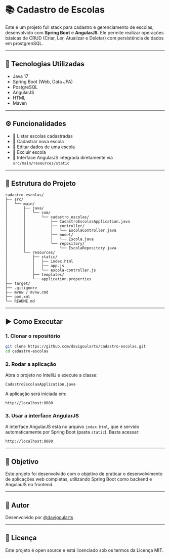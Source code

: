 # 📚 Cadastro de Escolas

Este é um projeto full stack para cadastro e gerenciamento de escolas, desenvolvido com **Spring Boot** e **AngularJS**. Ele permite realizar operações básicas de CRUD (Criar, Ler, Atualizar e Deletar) com persistência de dados em prostgrenSQL.

---

## 🚀 Tecnologias Utilizadas

- Java 17
- Spring Boot (Web, Data JPA)
- PostgreSQL
- AngularJS
- HTML
- Maven

---

## ⚙️ Funcionalidades

- 🔹 Listar escolas cadastradas
- 🔹 Cadastrar nova escola
- 🔹 Editar dados de uma escola
- 🔹 Excluir escola
- 🔹 Interface AngularJS integrada diretamente via `src/main/resources/static`

---

## 📁 Estrutura do Projeto

```
cadastro-escolas/
├── src/
│   └── main/
│       ├── java/
│       │   └── com/
│       │       └── cadastro_escolas/
│       │           ├── CadastroEscolasApplication.java
│       │           ├── controller/
│       │           │   └── EscolaController.java
│       │           ├── model/
│       │           │   └── Escola.java
│       │           └── repository/
│       │               └── EscolaRepository.java
│       └── resources/
│           ├── static/
│           │   ├── index.html
│           │   ├── app.js
│           │   └── escola-controller.js
│           ├── templates/              
│           └── application.properties
├── target/                              
├── .gitignore
├── mvnw / mvnw.cmd
├── pom.xml                            
└── README.md

```

---

## ▶️ Como Executar

### 1. Clonar o repositório

```bash
git clone https://github.com/davigoularts/cadastro-escolas.git
cd cadastro-escolas
```

### 2. Rodar a aplicação

Abra o projeto no IntelliJ e execute a classe:

```
CadastroEscolasApplication.java
```

A aplicação será iniciada em:
```
http://localhost:8080
```

### 3. Usar a interface AngularJS

A interface AngularJS está no arquivo `index.html`, que é servido automaticamente por Spring Boot (pasta `static`). Basta acessar:

```
http://localhost:8080
```

---

## 📌 Objetivo

Este projeto foi desenvolvido com o objetivo de praticar o desenvolvimento de aplicações web completas, utilizando Spring Boot como backend e AngularJS no frontend.

---

## 👤 Autor

Desenvolvido por [@davigoularts](https://github.com/davigoularts)

---

## 📝 Licença

Este projeto é open source e está licenciado sob os termos da Licença MIT.
